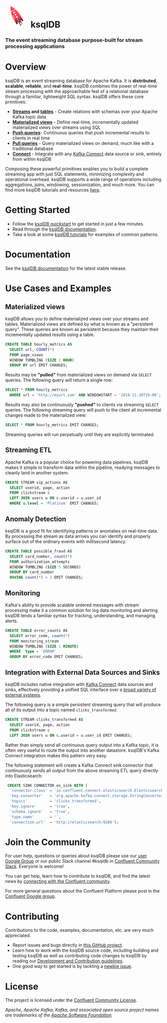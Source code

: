 # ![KSQL rocket](ksql-rocket.png) ksqlDB

### The event streaming database purpose-built for stream processing applications

# Overview

ksqlDB is an event streaming database for Apache Kafka. It is **distributed**, **scalable**, **reliable**, and **real-time**. ksqlDB combines the power of real-time stream processing with the approachable feel of a relational database through a familiar, lightweight SQL syntax. ksqlDB offers these core primitives:

* **[Streams](https://docs.ksqldb.io/en/latest/concepts/collections/streams/) and [tables](https://docs.ksqldb.io/en/latest/concepts/collections/tables/)** - Create relations with schemas over your Apache Kafka topic data
* **[Materialized views](https://docs.ksqldb.io/en/latest/concepts/materialized-views/)** - Define real-time, incrementally updated materialized views over streams using SQL
* **[Push queries](https://docs.ksqldb.io/en/latest/concepts/queries/push/)**- Continuous queries that push incremental results to clients in real time
* **[Pull queries](https://docs.ksqldb.io/en/latest/concepts/queries/pull/)** - Query materialized views on demand, much like with a traditional database
* **[Connect](https://docs.ksqldb.io/en/latest/concepts/connectors)** - Integrate with any [Kafka Connect](https://docs.confluent.io/current/connect/index.html) data source or sink, entirely from within ksqlDB

Composing these powerful primitives enables you to build a complete streaming app with just SQL statements, minimizing complexity and operational overhead. ksqlDB supports a wide range of operations including aggregations, joins, windowing, sessionization, and much more. You can find more ksqlDB tutorials and resources [here](https://kafka-tutorials.confluent.io/).

# Getting Started

* Follow the [ksqlDB quickstart](https://ksqldb.io/quickstart.html) to get started in just a few minutes.
* Read through the [ksqlDB documentation](https://docs.ksqldb.io).
* Take a look at some [ksqlDB tutorials](https://kafka-tutorials.confluent.io/create-stateful-aggregation-count/ksql.html) for examples of common patterns.

# Documentation

See the [ksqlDB documentation](https://docs.ksqldb.io/) for the latest stable release.

# Use Cases and Examples

## Materialized views

ksqlDB allows you to define materialized views over your streams and tables. Materialized views are defined by what is known as a "persistent query". These queries are known as persistent because they maintain their incrementally updated results using a table.

```sql
CREATE TABLE hourly_metrics AS
  SELECT url, COUNT(*)
  FROM page_views
  WINDOW TUMBLING (SIZE 1 HOUR)
  GROUP BY url EMIT CHANGES;

```

Results may be **"pulled"** from materialized views on demand via `SELECT` queries. The following query will return a single row:

```sql
SELECT * FROM hourly_metrics
  WHERE url = 'http://myurl.com' AND WINDOWSTART = '2019-11-20T19:00';
```

Results may also be continuously **"pushed"** to clients via streaming `SELECT` queries. The following streaming query will push to the client all incremental changes made to the materialized view:

```sql
SELECT * FROM hourly_metrics EMIT CHANGES;
```

Streaming queries will run perpetually until they are explicitly terminated.

## Streaming ETL

Apache Kafka is a popular choice for powering data pipelines. ksqlDB makes it simple to transform data within the pipeline, readying messages to cleanly land in another system.

```sql
CREATE STREAM vip_actions AS
  SELECT userid, page, action
  FROM clickstream c
  LEFT JOIN users u ON c.userid = u.user_id
  WHERE u.level = 'Platinum' EMIT CHANGES;
```

## Anomaly Detection

ksqlDB is a good fit for identifying patterns or anomalies on real-time data. By processing the stream as data arrives you can identify and properly surface out of the ordinary events with millisecond latency.

```sql
CREATE TABLE possible_fraud AS
  SELECT card_number, count(*)
  FROM authorization_attempts
  WINDOW TUMBLING (SIZE 5 SECONDS)
  GROUP BY card_number
  HAVING count(*) > 3 EMIT CHANGES;
```

## Monitoring

Kafka's ability to provide scalable ordered messages with stream processing make it a common solution for log data monitoring and alerting. ksqlDB lends a familiar syntax for tracking, understanding, and managing alerts.

```sql
CREATE TABLE error_counts AS
  SELECT error_code, count(*)
  FROM monitoring_stream
  WINDOW TUMBLING (SIZE 1 MINUTE)
  WHERE  type = 'ERROR'
  GROUP BY error_code EMIT CHANGES;
```

## Integration with External Data Sources and Sinks

ksqlDB includes native integration with [Kafka Connect](https://docs.ksqldb.io/en/latest/concepts/connectors) data sources and sinks, effectively providing a unified SQL interface over a [broad variety of external systems](https://www.confluent.io/hub).

The following query is a simple persistent streaming query that will produce all of its output into a topic named `clicks_transformed`:

```sql
CREATE STREAM clicks_transformed AS
  SELECT userid, page, action
  FROM clickstream c
  LEFT JOIN users u ON c.userid = u.user_id EMIT CHANGES;
```

Rather than simply send all continuous query output into a Kafka topic, it is often very useful to route the output into another datastore. ksqlDB's Kafka Connect integration makes this pattern very easy.

The following statement will create a Kafka Connect sink connector that continuously sends all output from the above streaming ETL query directly into Elasticsearch:

```sql
 CREATE SINK CONNECTOR es_sink WITH (
  'connector.class' = 'io.confluent.connect.elasticsearch.ElasticsearchSinkConnector',
  'key.converter'   = 'org.apache.kafka.connect.storage.StringConverter',
  'topics'          = 'clicks_transformed',
  'key.ignore'      = 'true',
  'schema.ignore'   = 'true',
  'type.name'       = '',
  'connection.url'  = 'http://elasticsearch:9200');
```

<a name="community"></a>
# Join the Community

For user help, questions or queries about ksqlDB please use our [user Google Group](https://groups.google.com/forum/#!forum/ksql-users)
or our public Slack channel #ksqldb in [Confluent Community Slack](https://slackpass.io/confluentcommunity). Everyone is welcome!

You can get help, learn how to contribute to ksqlDB, and find the latest news by [connecting with the Confluent community](https://www.confluent.io/contact-us-thank-you/).

For more general questions about the Confluent Platform please post in the [Confluent Google group](https://groups.google.com/forum/#!forum/confluent-platform).


# Contributing

Contributions to the code, examples, documentation, etc. are very much appreciated.

- Report issues and bugs directly in [this GitHub project](https://github.com/confluentinc/ksql/issues).
- Learn how to work with the ksqlDB source code, including building and testing ksqlDB as well as contributing code changes
  to ksqlDB by reading our [Development and Contribution guidelines](CONTRIBUTING.md).
- One good way to get started is by tackling a [newbie issue](https://github.com/confluentinc/ksql/labels/good%20first%20issue).


# License

The project is licensed under the [Confluent Community License](LICENSE).

*Apache, Apache Kafka, Kafka, and associated open source project names are trademarks of the [Apache Software Foundation](https://www.apache.org/).*
